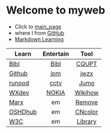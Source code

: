 # Welcome to myweb
- Click to [main_page](https://howthep.github.io/myweb/main.html)
- where I from [GitHub](https://github.com)
- [Markdown Learning](https://www.runoob.com/markdown/md-tutorial.html)

| Learn | Entertain | Tool |
| -----| :----: | :----: |
| [Blbl](https://www.bilibili.com) | [Blbl](https://www.bilibili.com) | [CQUPT](https://www.cqupt.edu.cn) |
| [Github](https://www.github.com) | [jpm](https://m.dushu.com/showbook/100989/) | [jwzx](http://jwc.cqupt.edu.cn/) |
| [runood](https://www.runood.com) | [cctv](https://www.cctv.com/) | [Jumo](https://www.jiumodiary.com/) |
| [WXdev](https://mp.weixin.qq.com/) | [NOKIA](https://zzkia.noddl.me/) | [Wikihow](https://zh.wikihow.com/首页) |
| [Marx](https://www.marxists.org/chinese/marx/capital/01.htm) | em | [Remove](https://www.remove.bg/zh) |
| [OSHDhub](https://oshwhub.com/) | em | [CNcolor](http://zhongguose.com/) |
| [W3C](https://www.w3school.com.cn) | em | [Library](http://202.202.43.84/opac/search.php) |

